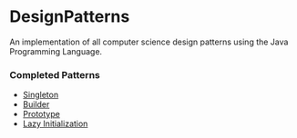 # DesignPatterns
An implementation of all computer science design patterns using the Java Programming Language.

### Completed Patterns
* [Singleton](src/main/java/patterns/singleton)
* [Builder](src/main/java/patterns/builder)
* [Prototype](src/main/java/patterns/prototype)
* [Lazy Initialization](src/main/java/patterns/lazy_initialization)